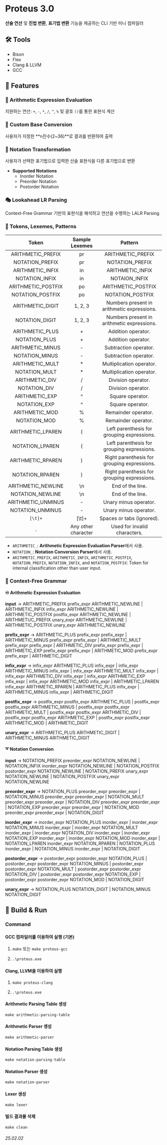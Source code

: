 # Proteus 3.0

**산술 연산** 및 **진법 변환**, **표기법 변환** 기능을 제공하는 CLI 기반 미니 컴파일러

## 🛠️ Tools

- Bison
- Flex
- Clang & LLVM
- GCC

## 🌟 Features

### 🧮 Arithmetic Expression Evaluation

지원하는 연산: `+`, `-`, `*`, `/`, `^`, `%` 및 괄호 `()`를 통한 표현식 계산

### 🔢 Custom Base Conversion

사용자가 지정한 **n진수(2~36)**로 결과를 반환하여 출력

### 🔄 Notation Transformation

사용자가 선택한 표기법으로 입력한 산술 표현식을 다른 표기법으로 변환

- **Supported Notations**
  - Inorder Notation
  - Preorder Notation
  - Postorder Notation

### 🎭 Lookahead LR Parsing

Context-Free Grammar 기반의 표현식을 해석하고 연산을 수행하는 LALR Parsing 

### 🔑 Tokens, Lexemes, Patterns

| **Token** | **Sample Lexemes** | **Pattern** |
|:-----:|:-----:|:-----:|
| ARITHMETIC_PREFIX | pr | ARITHMETIC_PREFIX |
| NOTATION_PREFIX | pr | NOTATION_PREFIX |
| ARITHMETIC_INFIX | in | ARITHMETIC_INFIX |
| NOTATION_INFIX | in | NOTAION_INFIX |
| ARITHMETIC_POSTFIX | po | ARITHMETIC_POSTFIX |
| NOTATION_POSTFIX | po | NOTATION_POSTFIX |
| ARITHMETIC_DIGIT | 1, 2, 3 | Numbers present in arithmetic expressions. |
| NOTATION_DIGIT | 1, 2, 3 | Numbers present in arithmetic expressions. |
| ARITHMETIC_PLUS | + | Addition operator. |
| NOTATION_PLUS | + | Addition operator. |
| ARITHMETIC_MINUS | - | Subtraction operator. |
| NOTATION_MINUS | - | Subtraction operator. |
| ARITHMETIC_MULT | * | Multiplication operator. |
| NOTATION_MULT | * | Multiplication operator. |
| ARITHMETIC_DIV | / | Division operator. |
| NOTATION_DIV | / | Division operator. |
| ARITHMETIC_EXP | ^ | Square operator. |
| NOTATION_EXP | ^ | Square operator. |
| ARITHMETIC_MOD | % | Remainder operator. |
| NOTATION_MOD | % | Remainder operator. |
| ARITHMETIC_LPAREN | ( | Left parenthesis for grouping expressions. |
| NOTATION_LPAREN | ( | Left parenthesis for grouping expressions. |
| ARITHMETIC_RPAREN | ) | Right parenthesis for grouping expressions. |
| NOTATION_RPAREN | ) | Right parenthesis for grouping expressions. |
| ARITHMETIC_NEWLINE | \n | End of the line. |
| NOTATION_NEWLINE | \n | End of the line. |
| ARITHMETIC_UNMINUS | - | Unary minus operator. |
| NOTATION_UNMINUS | - | Unary minus operator. |
| `[\t]+` | [\t]+ | Spaces or tabs (ignored). |
| `.` | Any other character | Used for invalid characters. |

- `ARITHMETIC_`: **Arithmetic Expression Evaluation Parser**에서 사용.
- `NOTATION_`: **Notation Conversion Parser**에서 사용.
- `ARITHMETIC_PREFIX`, `ARITHMETIC_INFIX`, `ARITHMETIC_POSTFIX`, `NOTATION_PREFIX`, `NOTATION_INFIX`, and `NOTATION_POSTFIX`: Token for internal classification other than user input.

### 📜 Context-Free Grammar

#### ♾️ Arithmetic Expression Evaluation

**input** -> ARITHMETIC_PREFIX prefix_expr ARITHMETIC_NEWLINE | ARITHMETIC_INFIX infix_expr ARITHMETIC_NEWLINE | ARITHMETIC_POSTFIX postfix_expr ARITHMETIC_NEWLINE | ARITHMETUC_PREFIX unary_expr ARITHMETIC_NEWLINE | ARITHMETIC_POSTFIX unary_expr ARITHMETIC_NEWLINE

**prefix_expr** -> ARITHMETIC_PLUS prefix_expr prefix_expr | ARITHMETIC_MINUS prefix_expr prefix_expr | ARITHMETIC_MULT prefix_expr prefix_expr | ARITHMETIC_DIV prefix_expr prefix_expr | ARITHMETIC_EXP prefix_expr prefix_expr | ARITHMETIC_MOD prefix_expr prefix_expr | ARITHMETIC_DIGIT

**infix_expr** -> infix_expr ARITHMETIC_PLUS infix_expr | infix_expr ARITHMETIC_MINUS infix_expr | infix_expr ARITHMETIC_MULT infix_expr | infix_expr ARITHMETIC_DIV infix_expr | infix_expr ARITHMETIC_EXP infix_expr | infix_expr ARITHMETIC_MOD infix_expr | ARITHMETIC_LPAREN infix_expr ARITHMETIC_RPAREN | ARITHMETIC_PLUS infix_expr | ARITHMETIC_MINUS infix_expr | ARITHMETIC_DIGIT

**postfix_expr** -> postfix_expr postfix_expr ARITHMETIC_PLUS | postfix_expr postfix_expr ARITHMETIC_MINUS | postfix_expr postfix_expr ARITHMETIC_MULT | postfix_expr postfix_expr ARITHMETIC_DIV | postfix_expr postfix_expr ARITHMETIC_EXP | postfix_expr postfix_expr ARITHMETIC_MOD | ARITHMETIC_DIGIT

**unary_expr** -> ARITHMETIC_PLUS ARITHMETIC_DIGIT | ARITHMETIC_MINUS ARITHMETIC_DIGIT

#### ➰ Notation Conversion

**input** -> NOTATION_PREFIX preorder_expr NOTATION_NEWLINE | NOTATION_INFIX inorder_expr NOTATION_NEWLINE | NOTATION_POSTFIX postorder_expr NOTATION_NEWLINE | NOTATION_PREFIX unary_expr NOTATION_NEWLINE | NOTATION_POSTFIX unary_expr NOTATION_NEWLINE

**preorder_expr** -> NOTATION_PLUS preorder_expr preorder_expr | NOTATION_MINUS preorder_expr preorder_expr | NOTATION_MULT preorder_expr preorder_expr | NOTATION_DIV preorder_expr preorder_expr | NOTATION_EXP preorder_expr preorder_expr | NOTATION_MOD preorder_expr preorder_expr | NOTATION_DIGIT

**inorder_expr** -> inorder_expr NOTATION_PLUS inorder_expr | inorder_expr NOTATION_MINUS inorder_expr | inorder_expr NOTATION_MULT inorder_expr | inorder_expr NOTATION_DIV inorder_expr | inorder_expr NOTATION_EXP inorder_expr | inorder_expr NOTATION_MOD inorder_expr | NOTATION_LPAREN inorder_expr NOTATION_RPAREN | NOTATION_PLUS inorder_expr | NOTATION_MINUS inorder_expr | NOTATION_DIGIT

**postorder_expr** -> postorder_expr postorder_expr NOTATION_PLUS | postorder_expr postorder_expr NOTATION_MINUS | postorder_expr postorder_expr NOTATION_MULT | postorder_expr postorder_expr NOTATION_DIV | postorder_expr postorder_expr NOTATION_EXP | postorder_expr postorder_expr NOTATION_MOD | NOTATION_DIGIT

**unary_expr** -> NOTATION_PLUS NOTATION_DIGIT | NOTATION_MINUS NOTATION_DIGIT

## 🚀 Build & Run

### Command

#### GCC 컴파일러를 이용하여 실행 (기본)

1. `make` 또는 `make proteus-gcc`

2. `.\proteus.exe`

#### Clang, LLVM을 이용하여 실행

1. `make proteus-clang`

2. `.\proteus.exe`

#### Arithmetic Parsing Table 생성

`make arithmetic-parsing-table`

#### Arithmetic Parser 셍성

`make arithmetic-parser`

#### Notation Parsing Table 생성

`make notation-parsing-table`

#### Notation Parser 생성

`make notation-parser`

#### Lexer 생성

`make lexer`

#### 빌드 결과물 삭제

`make clean`

###### 25.02.02
